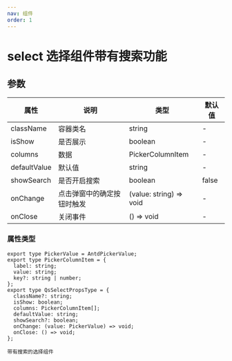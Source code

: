 ```yaml
---
nav: 组件
order: 1
---
```


# select 选择组件带有搜索功能

## 参数

| 属性         | 说明                       | 类型                    | 默认值 |
| ------------ | -------------------------- | ----------------------- | ------ |
| className    | 容器类名                   | string                  | -      |
| isShow       | 是否展示                   | boolean                 | -      |
| columns      | 数据                       | PickerColumnItem        | -      |
| defaultValue | 默认值                     | string                  | -      |
| showSearch   | 是否开启搜索               | boolean                 | false  |
| onChange     | 点击弹窗中的确定按钮时触发 | (value: string) => void | -      |
| onClose      | 关闭事件                   | () => void              | -      |

### 属性类型

```
export type PickerValue = AntdPickerValue;
export type PickerColumnItem = {
  label: string;
  value: string;
  key?: string | number;
};
export type QsSelectPropsType = {
  className?: string;
  isShow: boolean;
  columns: PickerColumnItem[];
  defaultValue: string;
  showSearch?: boolean;
  onChange: (value: PickerValue) => void;
  onClose: () => void;
};
```

<code src="../../sample-code/qs-select/index.tsx" >带有搜索的选择组件</code>
